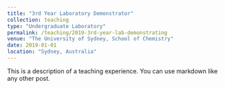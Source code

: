 ```yaml
---
title: "3rd Year Laboratory Demonstrator"
collection: teaching
type: "Undergraduate Laboratory"
permalink: /teaching/2019-3rd-year-lab-demonstrating
venue: "The University of Sydney, School of Chemistry"
date: 2019-01-01
location: "Sydney, Australia"
---
```


This is a description of a teaching experience. You can use markdown like any other post.
